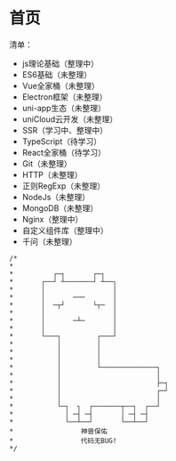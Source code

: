# 首页

清单：

- js理论基础（整理中）
- ES6基础（未整理）
- Vue全家桶（未整理）
- Electron框架（未整理）
- uni-app生态（未整理）
- uniCloud云开发（未整理）
- SSR（学习中、整理中）
- TypeScript（待学习）
- React全家桶（待学习）
- Git（未整理）
- HTTP（未整理）
- 正则RegExp（未整理）
- NodeJs（未整理）
- MongoDB（未整理）
- Nginx（整理中）
- 自定义组件库（整理中）
- 千问（未整理）

```
/*
*      
*          ┌─┐       ┌─┐
*       ┌──┘ ┴───────┘ ┴──┐
*       │                 │
*       │       ───       │
*       │  ─┬┘       └┬─  │
*       │                 │
*       │       ─┴─       │
*       │                 │
*       └───┐         ┌───┘
*           │         │
*           │         │
*           │         │
*           │         └──────────────┐
*           │                        │
*           │                        ├─┐
*           │                        ┌─┘    
*           │                        │
*           └─┐  ┐  ┌───────┬──┐  ┌──┘         
*             │ ─┤ ─┤       │ ─┤ ─┤         
*             └──┴──┘       └──┴──┘ 
*                 神兽保佑 
*                 代码无BUG! 
*/
```

